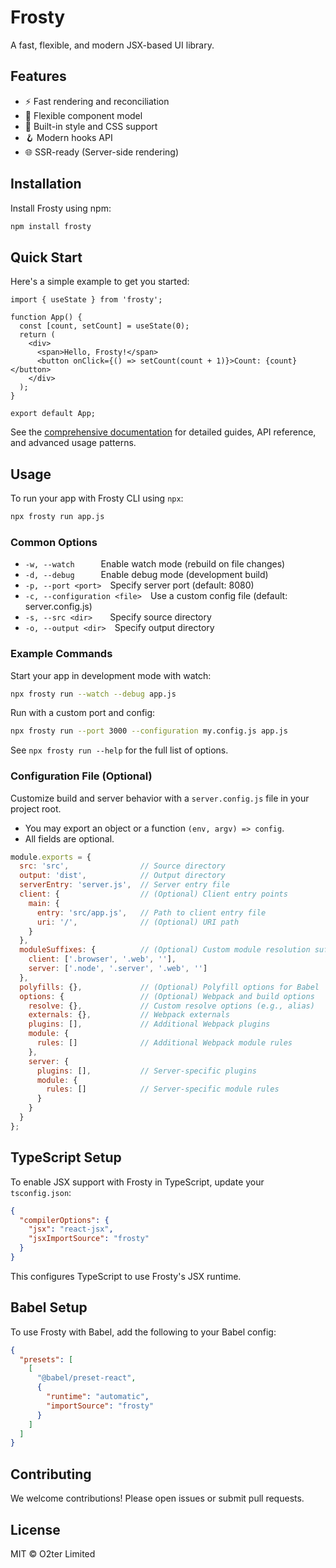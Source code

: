 # Frosty

A fast, flexible, and modern JSX-based UI library.

## Features

- ⚡ Fast rendering and reconciliation
- 🧩 Flexible component model
- 🎨 Built-in style and CSS support
- 🪝 Modern hooks API
- 🌐 SSR-ready (Server-side rendering)

## Installation

Install Frosty using npm:

```sh
npm install frosty
```

## Quick Start

Here's a simple example to get you started:

```tsx
import { useState } from 'frosty';

function App() {
  const [count, setCount] = useState(0);
  return (
    <div>
      <span>Hello, Frosty!</span>
      <button onClick={() => setCount(count + 1)}>Count: {count}</button>
    </div>
  );
}

export default App;
```

See the [comprehensive documentation](./docs) for detailed guides, API reference, and advanced usage patterns.

## Usage

To run your app with Frosty CLI using `npx`:

```sh
npx frosty run app.js
```

### Common Options

- `-w, --watch`   Enable watch mode (rebuild on file changes)
- `-d, --debug`   Enable debug mode (development build)
- `-p, --port <port>` Specify server port (default: 8080)
- `-c, --configuration <file>` Use a custom config file (default: server.config.js)
- `-s, --src <dir>`  Specify source directory
- `-o, --output <dir>` Specify output directory

### Example Commands

Start your app in development mode with watch:

```sh
npx frosty run --watch --debug app.js
```

Run with a custom port and config:

```sh
npx frosty run --port 3000 --configuration my.config.js app.js
```

See `npx frosty run --help` for the full list of options.

### Configuration File (Optional)

Customize build and server behavior with a `server.config.js` file in your project root.

- You may export an object or a function `(env, argv) => config`.
- All fields are optional.

```js
module.exports = {
  src: 'src',                // Source directory
  output: 'dist',            // Output directory
  serverEntry: 'server.js',  // Server entry file
  client: {                  // (Optional) Client entry points
    main: {
      entry: 'src/app.js',   // Path to client entry file
      uri: '/',              // (Optional) URI path
    }
  },
  moduleSuffixes: {          // (Optional) Custom module resolution suffixes
    client: ['.browser', '.web', ''],
    server: ['.node', '.server', '.web', '']
  },
  polyfills: {},             // (Optional) Polyfill options for Babel
  options: {                 // (Optional) Webpack and build options
    resolve: {},             // Custom resolve options (e.g., alias)
    externals: {},           // Webpack externals
    plugins: [],             // Additional Webpack plugins
    module: {
      rules: []              // Additional Webpack module rules
    },
    server: {
      plugins: [],           // Server-specific plugins
      module: {
        rules: []            // Server-specific module rules
      }
    }
  }
};
```

## TypeScript Setup

To enable JSX support with Frosty in TypeScript, update your `tsconfig.json`:

```json
{
  "compilerOptions": {
    "jsx": "react-jsx",
    "jsxImportSource": "frosty"
  }
}
```

This configures TypeScript to use Frosty's JSX runtime.

## Babel Setup

To use Frosty with Babel, add the following to your Babel config:

```json
{
  "presets": [
    [
      "@babel/preset-react",
      {
        "runtime": "automatic",
        "importSource": "frosty"
      }
    ]
  ]
}
```

## Contributing

We welcome contributions! Please open issues or submit pull requests.

## License

MIT © O2ter Limited